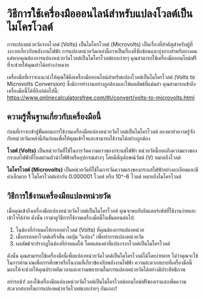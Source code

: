 วิธีการใช้เครื่องมือออนไลน์สำหรับแปลงโวลต์เป็นไมโครโวลต์
========================================================

การแปลงหน่วยวัดจากโวลต์ (Volts) เป็นไมโครโวลต์ (Microvolts) เป็นเรื่องที่สำคัญสำหรับผู้ที่งงงวยเกี่ยวกับพลังงานไฟฟ้า การแปลงหน่วยวัดเหล่านี้อาจเป็นเรื่องที่ซับซ้อนและยุ่งยากสำหรับบางคน แต่หากคุณต้องการแปลงหน่วยวัดโวลต์เป็นไมโครโวลต์แบบง่ายๆ คุณสามารถใช้เครื่องมือออนไลน์ฟรีที่จะช่วยให้คุณทำได้อย่างง่ายดาย

เครื่องมือที่เราจะแนะนำให้คุณใช้คือเครื่องมือออนไลน์สำหรับแปลงโวลต์เป็นไมโครโวลต์ (Volts to Microvolts Conversion) ซึ่งมีการทำงานอย่างถูกต้องและให้ผลลัพธ์ที่แม่นยำ คุณสามารถเข้าถึงเครื่องมือนี้ได้ที่ลิงก์ต่อไปนี้: <https://www.onlinecalculatorsfree.com/th/convert/volts-to-microvolts.html>

ความรู้พื้นฐานเกี่ยวกับเครื่องมือนี้
------------------------------------

ก่อนที่เราจะเข้าสู่ขั้นตอนการใช้งานเครื่องมือแปลงหน่วยวัดโวลต์เป็นไมโครโวลต์ ลองมาทำความรู้จักกับหน่วยวัดเหล่านี้กันก่อนเพื่อให้คุณเข้าใจและสามารถใช้งานได้อย่างถูกต้อง

**โวลต์ (Volts)** เป็นหน่วยวัดที่ใช้ในการวัดความแรงของกระแสไฟฟ้า หน่วยวัดนี้บอกถึงความแรงของกระแสไฟฟ้าที่ไหลผ่านตัวนำไฟฟ้าหรืออุปกรณ์ต่างๆ โดยมีสัญลักษณ์วัตต์ (V) หมายถึงโวลต์

**ไมโครโวลต์ (Microvolts)** เป็นหน่วยวัดที่ใช้ในการวัดความแรงของกระแสไฟฟ้าอย่างละเอียดและมีค่าเล็กมาก 1 ไมโครโวลต์เท่ากับ 0.000001 โวลต์ หรือ 10^-6 โวลต์ หมายถึงไมโครโวลต์

วิธีการใช้งานเครื่องมือแปลงหน่วยวัด
-----------------------------------

เมื่อคุณเข้าถึงเครื่องมือแปลงหน่วยวัดโวลต์เป็นไมโครโวลต์ คุณจะพบกับอินเตอร์เฟซที่ใช้งานง่ายและเข้าใจได้ง่าย ดังนั้น เรามาดูวิธีการใช้งานเครื่องมือนี้ในขั้นตอนต่อไป:

1. ในช่องที่กำหนดให้กรอกค่าโวลต์ (Volts) ที่คุณต้องการแปลงหน่วย
2. เมื่อกรอกค่าโวลต์เสร็จสิ้น กดปุ่ม "แปลง" เพื่อทำการแปลงหน่วยวัด
3. ผลลัพธ์จะปรากฏในช่องที่กำหนดให้ โดยแสดงค่าที่แปลงจากโวลต์เป็นไมโครโวลต์

ดังนั้น คุณสามารถใช้เครื่องมือนี้เพื่อแปลงหน่วยวัดโวลต์เป็นไมโครโวลต์ได้โดยง่ายดาย ไม่ว่าคุณจะใช้ในการคำนวณเพื่อการศึกษาหรือในงานที่เกี่ยวข้องกับพลังงานไฟฟ้า ความสะดวกสบายที่เครื่องมือนี้มอบให้จะช่วยให้คุณประหยัดเวลาและความพยายามในการแปลงหน่วยวัดได้อย่างมีประสิทธิภาพ

อย่ารอช้า! ลองใช้เครื่องมือแปลงหน่วยวัดโวลต์เป็นไมโครโวลต์ออนไลน์ฟรีของเราและเพิ่มความสะดวกสบายในการแปลงหน่วยวัดโวลต์แบบง่ายๆ กันเถอะ!